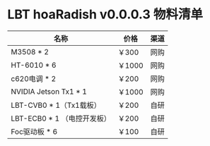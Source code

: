 # LBT hoaRadish v0.0.0.3 物料清单

| 名称                        | 价格   | 渠道 |
| --------------------------- | ------ | ---- |
| M3508 * 2                   | ￥300  | 网购 |
| HT-6010 * 6                 | ￥1000 | 网购 |
| c620电调 * 2                | ￥200  | 网购 |
| NVIDIA Jetson Tx1 * 1       | ￥1000 | 网购 |
| LBT-CVB0 * 1（Tx1载板）     | ￥200  | 自研 |
| LBT-ECB0 * 1 （电控开发板） | ￥200  | 自研 |  
| Foc驱动板 * 6              | ￥100 | 自研 |  